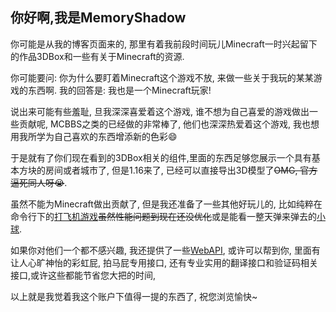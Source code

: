 <!--
**MemoryShadow/MemoryShadow** is a ✨ _special_ ✨ repository because its `README.md` (this file) appears on your GitHub profile.

Here are some ideas to get you started:

- 🔭 I’m currently working on ...
- 🌱 I’m currently learning ...
- 👯 I’m looking to collaborate on ...
- 🤔 I’m looking for help with ...
- 💬 Ask me about ...
- 📫 How to reach me: ...
- 😄 Pronouns: ...
- ⚡ Fun fact: ...
-->

## 你好啊,我是MemoryShadow

你可能是从我的博客页面来的, 那里有着我前段时间玩儿Minecraft一时兴起留下的作品3DBox和一些有关于Minecraft的资源.

你可能要问: 你为什么要盯着Minecraft这个游戏不放, 来做一些关于我玩的某某游戏的东西啊. 我的回答是: 我也是一个Minecraft玩家! 

说出来可能有些羞耻, 旦我深深喜爱着这个游戏, 谁不想为自己喜爱的游戏做出一些贡献呢, MCBBS之类的已经做的非常棒了, 他们也深深热爱着这个游戏, 我也想用我所学为自己喜欢的东西增添新的色彩:smile:

于是就有了你们现在看到的3DBox相关的组件,里面的东西足够您展示一个具有基本方块的房间或者城市了, 但是1.16来了, 已经可以直接导出3D模型了~~OMG, 官方逼死同人呀:sob:~~. 

虽然不能为Minecraft做出贡献了, 但是我还准备了一些其他好玩儿的, 比如纯粹在命令行下的[打飞机游戏](https://github.com/MemoryShadow/CLI_GUI_Rendering#%E7%94%A8%E6%B3%95%E7%A4%BA%E4%BE%8B "点击前往")~~虽然性能问题到现在还没优化~~或是能看一整天弹来弹去的[小球](https://github.com/MemoryShadow/CLI_GUI_Rendering#%E7%94%A8%E6%B3%95%E7%A4%BA%E4%BE%8B "点击前往").

如果你对他们一个都不感兴趣, 我还提供了一些[WebAPI](https://github.com/MemoryShadow/MemoryShadow.github.io#api "点击前往"), 或许可以帮到你,
 里面有让人心旷神怡的彩虹屁, 拍马屁专用接口, 还有专业实用的翻译接口和验证码相关接口,或许这些都能节省您大把的时间,

以上就是我觉着我这个账户下值得一提的东西了, 祝您浏览愉快~
